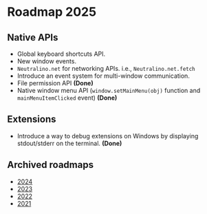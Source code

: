 # Roadmap 2025

## Native APIs

- Global keyboard shortcuts API.
- New window events.
- `Neutralino.net` for networking APIs. i.e., `Neutralino.net.fetch`
- Introduce an event system for multi-window communication.
- File permission API **(Done)**
- Native window menu API (`window.setMainMenu(obj)` function and `mainMenuItemClicked` event) **(Done)**

## Extensions

- Introduce a way to debug extensions on Windows by displaying stdout/stderr on the terminal. **(Done)**
  
## Archived roadmaps

- [2024](archive/2024.md)
- [2023](archive/2023.md)
- [2022](archive/2022.md)
- [2021](archive/2021.md)
